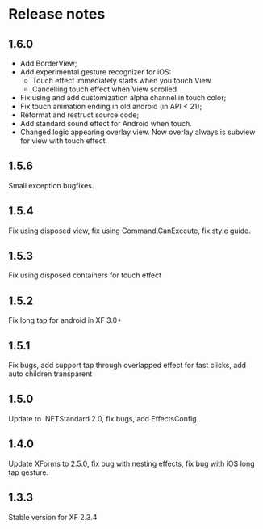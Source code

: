 # Release notes

## 1.6.0
  * Add BorderView;
  * Add experimental gesture recognizer for iOS:
    * Touch effect immediately starts when you touch View
    * Cancelling touch effect when View scrolled
  * Fix using and add customization alpha channel in touch color;
  * Fix touch animation ending in old android (in API < 21);
  * Reformat and restruct source code;
  * Add standard sound effect for Android when touch.
  * Changed logic appearing overlay view. Now overlay always is subview for view with touch effect.

## 1.5.6
Small exception bugfixes.

## 1.5.4 
Fix using disposed view, fix using Command.CanExecute, fix style guide.

## 1.5.3
Fix using disposed containers for touch effect

## 1.5.2
Fix long tap for android in XF 3.0+

## 1.5.1
Fix bugs, add support tap through overlapped effect for fast clicks, add auto children transparent

## 1.5.0
Update to .NETStandard 2.0, fix bugs, add EffectsConfig.

## 1.4.0
Update XForms to 2.5.0, fix bug with nesting effects, fix bug with iOS long tap gesture.

## 1.3.3
Stable version for XF 2.3.4
